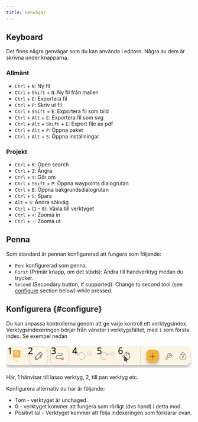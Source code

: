 ```yaml
---
title: Genvägar
---
```


## Keyboard

Det finns några genvägar som du kan använda i editorn.
Några av dem är skrivna under knapparna.

### Allmänt

- `Ctrl` + `N`: Ny fil
- `Ctrl` + `Shift` + `N`: Ny fil från mallen
- `Ctrl` + `E`: Exportera fil
- `Ctrl` + `P`: Skriv ut fil
- `Ctrl` + `Shift` + `E`: Exportera fil som bild
- `Ctrl` + `Alt` + `E`: Exportera fil som svg
- `Ctrl` + `Alt` + `Shift` + `E`: Export file as pdf
- `Ctrl` + `Alt` + `P`: Öppna paket
- `Ctrl` + `Alt` + `S`: Öppna inställningar

### Projekt

- `Ctrl` + `K`: Open search
- `Ctrl` + `Z`: Ångra
- `Ctrl` + `Y`: Gör om
- `Ctrl` + `Shift` + `P`: Öppna waypoints dialogrutan
- `Ctrl` + `B`: Öppna bakgrundsdialogrutan
- `Ctrl` + `S`: Spara
- `Alt` + `S`: Ändra sökväg
- `Ctrl` + (`1` - `0`): Växla till verktyget
- `Ctrl` + `+`: Zooma in
- `Ctrl` + `-`: Zooma ut

## Penna

Som standard är pennan konfigurerad att fungera som följande:

- `Pen`: konfigurerad som penna.
- `First` (Primär knapp, om det stöds): Ändra till handverktyg medan du trycker.
- `Second` (Secondary button, if supported): Change to second tool (see [configure](#configure) section below) while pressed.

## Konfigurera {#configure}

Du kan anpassa kontrollerna genom att ge varje kontroll ett verktygsindex. Verktygsindexeringen börjar från vänster i verktygsfältet, med `1` som första index. Se exempel nedan

![toolbar numrerad](toolbar_numbered.png)

Här, 1 hänvisar till lasso verktyg, 2, till pan verktyg etc.

Konfigurera alternativ du har är följande:

- Tom - verktyget är unchaged.
- 0 - verktyget kommer att fungera som rörligt (dvs hand) i detta mod.
- Positivt tal - Verktyget kommer att följa indexeringen som förklarar ovan.
